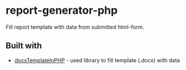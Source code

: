 # report-generator-php
Fill report template with data from submitted html-form.

## Built with
* [docxTemplateInPHP](https://github.com/iCircle/docxTemplateInPHP) - used library to fill template (.docx) with data
